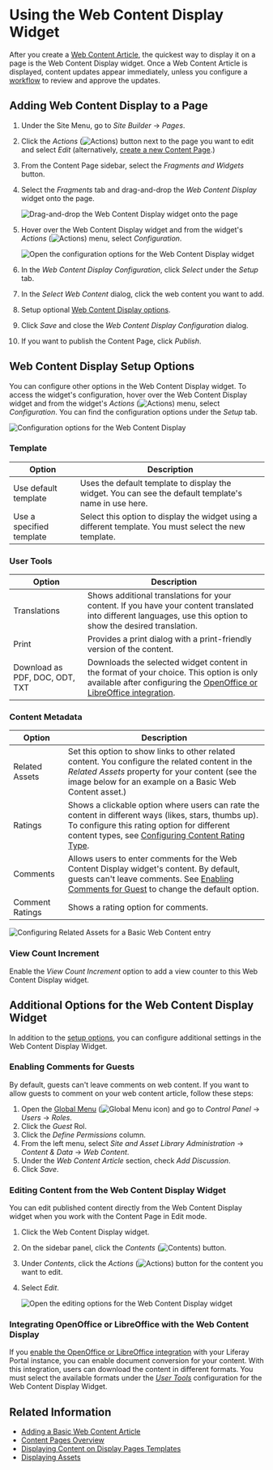 # Using the Web Content Display Widget

After you create a [Web Content Article](../../../content-authoring-and-management/web-content/web-content-articles/adding-a-basic-web-content-article.md), the quickest way to display it on a page is the Web Content Display widget. Once a Web 
Content Article is displayed, content updates appear immediately, unless you configure a [workflow](../../../process-automation/workflow/introduction-to-workflow.md) to review and approve the updates.

## Adding Web Content Display to a Page

1. Under the Site Menu, go to *Site Builder* &rarr; *Pages*.
1. Click the *Actions* (![Actions](../../../images/icon-actions.png)) button next to the page you want to edit and select *Edit* (alternatively, [create a new Content Page](../../creating-pages/adding-pages/adding-a-page-to-a-site.md).)
1. From the Content Page sidebar, select the *Fragments and Widgets* button.
1. Select the *Fragments* tab and drag-and-drop the *Web Content Display* widget onto the page.

    ![Drag-and-drop the Web Content Display widget onto the page](./using-the-web-content-display-widget/images/04.png)

1. Hover over the Web Content Display widget and from the widget's *Actions* (![Actions](../../../images/icon-widget-options.png)) menu, select *Configuration*.

    ![Open the configuration options for the Web Content Display widget](./using-the-web-content-display-widget/images/05.gif)

1. In the *Web Content Display Configuration*, click *Select* under the *Setup* tab.
1. In the *Select Web Content* dialog, click the web content you want to add.
1. Setup optional [Web Content Display options](#web-content-display-setup-options).
1. Click *Save* and close the *Web Content Display Configuration* dialog.
1. If you want to publish the Content Page, click *Publish*.

## Web Content Display Setup Options

You can configure other options in the Web Content Display widget. To access the widget's configuration, hover over the Web Content Display widget and from the widget's *Actions* (![Actions](../../../images/icon-widget-options.png)) menu, select *Configuration*. You can find the configuration options under the *Setup* tab.

![Configuration options for the Web Content Display](./using-the-web-content-display-widget/images/07.png)

### Template

| Option | Description |
| --- | --- |
| Use default template | Uses the default template to display the widget. You can see the default template's name in use here. |
| Use a specified template | Select this option to display the widget using a different template. You must select the new template. |

### User Tools

| Option | Description |
| --- | --- |
| Translations | Shows additional translations for your content. If you have your content translated into different languages, use this option to show the desired translation. |
| Print | Provides a print dialog with a print-friendly version of the content. |
| Download as PDF, DOC, ODT, TXT | Downloads the selected widget content in the format of your choice. This option is only available after configuring the [OpenOffice or LibreOffice integration](#integrating-open-office-or-libre-office-with-the-web-content-display). |

### Content Metadata

| Option | Description |
| --- | --- |
| Related Assets | Set this option to show links to other related content. You configure the related content in the *Related Assets* property for your content (see the image below for an example on a Basic Web Content asset.) |
| Ratings | Shows a clickable option where users can rate the content in different ways (likes, stars, thumbs up). To configure this rating option for different content types, see [Configuring Content Rating Type](../../../site-building/site-settings/site-content-configurations/configuring-content-rating-type.md). |
| Comments | Allows users to enter comments for the Web Content Display widget's content. By default, guests can't leave comments. See [Enabling Comments for Guest](#enabling-comments-for-guests) to change the default option. |
| Comment Ratings | Shows a rating option for comments. |

![Configuring Related Assets for a Basic Web Content entry](./using-the-web-content-display-widget/images/06.png)

### View Count Increment

Enable the *View Count Increment* option to add a view counter to this Web Content Display widget.

## Additional Options for the Web Content Display Widget

In addition to the [setup options](#web-content-display-setup-options), you can configure additional settings in the Web Content Display Widget.

### Enabling Comments for Guests

By default, guests can't leave comments on web content. If you want to allow guests to comment on your web content article, follow these steps:

1. Open the [Global Menu](../../../getting-started/navigating-dxp.md) (![Global Menu icon](../../../images/icon-applications-menu.png)) and go to *Control Panel* &rarr; *Users* &rarr; *Roles*.
1. Click the *Guest* Rol.
1. Click the *Define Permissions* column.
1. From the left menu, select *Site and Asset Library Administration* &rarr; *Content & Data* &rarr; *Web Content*.
1. Under the *Web Content Article* section, check *Add Discussion*.
1. Click *Save*.

### Editing Content from the Web Content Display Widget

You can edit published content directly from the Web Content Display widget when you work with the Content Page in Edit mode.

1. Click the Web Content Display widget.
1. On the sidebar panel, click the *Contents* (![Contents](../../../images/icon-list-ul.png)) button.
1. Under *Contents*, click the *Actions* (![Actions](../../../images/icon-actions.png)) button for the content you want to edit.
1. Select *Edit*.

    ![Open the editing options for the Web Content Display widget](./using-the-web-content-display-widget/images/08.png)

### Integrating OpenOffice or LibreOffice with the Web Content Display

If you [enable the OpenOffice or LibreOffice integration](../../../content-authoring-and-management/documents-and-media/devops/enabling-openoffice-libreoffice-integration.md) with your Liferay Portal instance, you can enable document conversion for your content. With this integration, users can download the content in different formats. You must select the available formats under the [*User Tools*](#user-tools) configuration for the Web Content Display Widget.

## Related Information

- [Adding a Basic Web Content Article](../../../content-authoring-and-management/web-content/web-content-articles/adding-a-basic-web-content-article.md)
- [Content Pages Overview](../../../site-building/creating-pages/building-and-managing-content-pages/content-pages-overview.md)
- [Displaying Content on Display Pages Templates](../using-display-page-templates/about-display-page-templates-and-display-pages.md)
- [Displaying Assets](../using-the-asset-publisher-widget/displaying-assets-using-the-asset-publisher-widget.md)

